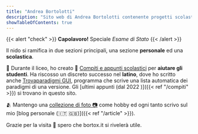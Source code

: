 ```yaml
--- 
title: "Andrea Bortolotti"
description: "Sito web di Andrea Bortolotti contenente progetti scolastici su compiti ed appunti come articoli su computer e tecnologia."
showTableOfContents: true
---
```


{{< alert "check" >}}
**Capolavoro!** Speciale *Esame di Stato*
{{< /alert >}}

Il nido si ramifica in due sezioni principali, una sezione **personale** ed una **scolastica**.



:school: Durante il liceo, ho creato :school_satchel: <a target="_blank" href="https://bortox.it/Compiti-scolastici/">Compiti e appunti scolastici</a> per **aiutare gli studenti**. Ha riscosso un discreto successo nel **latino**, dove ho scritto anche <a target="_blank" href="https://bortox.it/trovaparadigmi/"> Trovaparadigmi GUI</a>, programma che scrive una lista automatica dei paradigmi di una versione. Gli  [ultimi appunti (dal 2022 )]({{< ref "/compiti" >}}) si trovano in questo sito.



:people_hugging: Mantengo una  <a target="_blank" href="https://bortox.it/galleria/"> collezione di foto 📷</a> come hobby ed ogni tanto scrivo sul mio [blog personale (:it: :uk:)]({{< ref "/article" >}}). 


Grazie per la visita :clap: spero che bortox.it si rivelerà utile. 